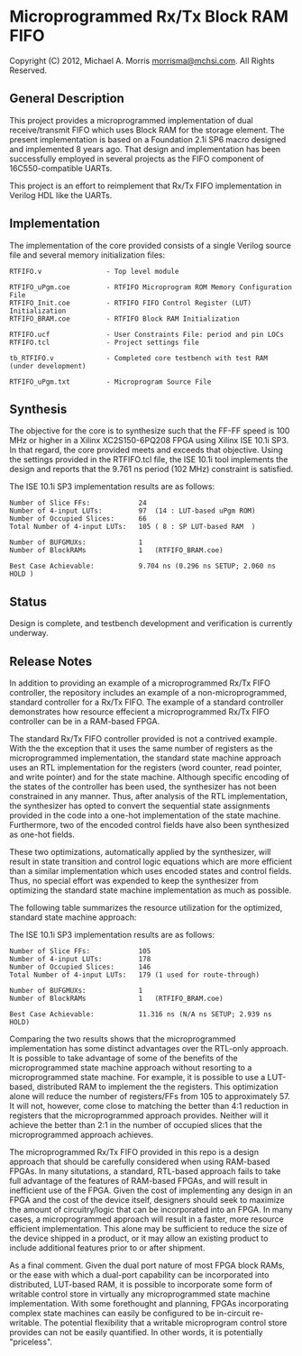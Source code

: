 Microprogrammed Rx/Tx Block RAM FIFO
=======================

Copyright (C) 2012, Michael A. Morris <morrisma@mchsi.com>.
All Rights Reserved.

General Description
-------------------

This project provides a microprogrammed implementation of dual 
receive/transmit FIFO which uses Block RAM for the storage element. The 
present implementation is based on a Foundation 2.1i SP6 macro designed and 
implemented 8 years ago. That design and implementation has been successfully 
employed in several projects as the FIFO component of 16C550-compatible UARTs.
 
This project is an effort to reimplement that Rx/Tx FIFO implementation in 
Verilog HDL like the UARTs.

Implementation
--------------

The implementation of the core provided consists of a single Verilog source file 
and several memory initialization files:

    RTFIFO.v                - Top level module
    
    RTFIFO_uPgm.coe         - RTFIFO Microprogram ROM Memory Configuration File
    RTFIFO_Init.coe         - RTFIFO FIFO Control Register (LUT) Initialization
    RTFIFO_BRAM.coe         - RTFIFO Block RAM Initialization

    RTFIFO.ucf              - User Constraints File: period and pin LOCs
    RTFIFO.tcl              - Project settings file
    
    tb_RTFIFO.v             - Completed core testbench with test RAM (under development)
    
    RTFIFO_uPgm.txt         - Microprogram Source File

Synthesis
---------

The objective for the core is to synthesize such that the FF-FF speed is 100 MHz
or higher in a Xilinx XC2S150-6PQ208 FPGA using Xilinx ISE 10.1i SP3. In that
regard, the core provided meets and exceeds that objective. Using the settings
provided in the RTFIFO.tcl file, the ISE 10.1i tool implements the design and
reports that the 9.761 ns period (102 MHz) constraint is satisfied.

The ISE 10.1i SP3 implementation results are as follows:

    Number of Slice FFs:            24
    Number of 4-input LUTs:         97  (14 : LUT-based uPgm ROM)
    Number of Occupied Slices:      66
    Total Number of 4-input LUTs:   105 ( 8 : SP LUT-based RAM  )

    Number of BUFGMUXs:             1
    Number of BlockRAMs             1   (RTFIFO_BRAM.coe)

    Best Case Achievable:           9.704 ns (0.296 ns SETUP; 2.060 ns HOLD )

Status
------

Design is complete, and testbench development and verification is currently 
underway.

Release Notes
-------------

In addition to providing an example of a microprogrammed Rx/Tx FIFO 
controller, the repository includes an example of a non-microprogrammed, 
standard controller for a Rx/Tx FIFO. The example of a standard controller 
demonstrates how resource effecient a microprogrammed Rx/Tx FIFO controller can
be in a RAM-based FPGA.

The standard Rx/Tx FIFO controller provided is not a contrived example. With 
the the exception that it uses the same number of registers as the 
microprogrammed implementation, the standard state machine approach uses an 
RTL implementation for the registers (word counter, read pointer, and write 
pointer) and for the state machine. Although specific encoding of the states 
of the controller has been used, the synthesizer has not been constrained in 
any manner. Thus, after analysis of the RTL implementation, the synthesizer 
has opted to convert the sequential state assignments provided in the code 
into a one-hot implementation of the state machine. Furthermore, two of the 
encoded control fields have also been synthesized as one-hot fields.

These two optimizations, automatically applied by the synthesizer, will result 
in state transition and control logic equations which are more efficient than 
a similar implementation which uses encoded states and control fields. Thus, 
no special effort was expended to keep the synthesizer from optimizing the
standard state machine implementation as much as possible.

The following table summarizes the resource utilization for the optimized, 
standard state machine approach:

The ISE 10.1i SP3 implementation results are as follows:

    Number of Slice FFs:            105
    Number of 4-input LUTs:         178
    Number of Occupied Slices:      146
    Total Number of 4-input LUTs:   179 (1 used for route-through)

    Number of BUFGMUXs:             1
    Number of BlockRAMs             1   (RTFIFO_BRAM.coe)

    Best Case Achievable:           11.316 ns (N/A ns SETUP; 2.939 ns HOLD)

Comparing the two results shows that the microprogrammed implementation has 
some distinct advantages over the RTL-only approach. It is possible to take 
advantage of some of the benefits of the microprogrammed state machine 
approach without resorting to a microprogrammed state machine. For example, it 
is possible to use a LUT-based, distributed RAM to implement the the 
registers. This optimization alone will reduce the number of registers/FFs 
from 105 to approximately 57. It will not, however, come close to matching the 
better than 4:1 reduction in registers that the microprogrammed approach 
provides. Neither will it achieve the better than 2:1 in the number of 
occupied slices that the microprogrammed approach achieves.

The microprogrammed Rx/Tx FIFO provided in this repo is a design approach that 
should be carefully considered when using RAM-based FPGAs. In many 
situtations, a standard, RTL-based approach fails to take full advantage of the 
features of RAM-based FPGAs, and will result in inefficient use of the FPGA. 
Given the cost of implementing any design in an FPGA and the cost of the 
device itself, designers should seek to maximize the amount of circuitry/logic 
that can be incorporated into an FPGA. In many cases, a microprogrammed 
approach will result in a faster, more resource efficient implementation. This 
alone may be sufficient to reduce the size of the device shipped in a product, 
or it may allow an existing product to include additional features prior to or 
after shipment. 

As a final comment. Given the dual port nature of most FPGA block RAMs, or the 
ease with which a dual-port capability can be incorporated into distributed, 
LUT-based RAM, it is possible to incorporate some form of writable control 
store in virtually any microprogrammed state machine implementation. With some 
forethought and planning, FPGAs incorporating complex state machines can 
easily be configured to be in-circuit re-writable. The potential flexibility 
that a writable microprogram control store provides can not be easily 
quantified. In other words, it is potentially "priceless".
